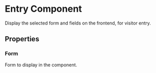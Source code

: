 # Entry Component
Display the selected form and fields on the frontend, for visitor entry.

## Properties

### Form
Form to display in the component.